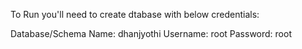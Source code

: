 To Run you'll need to create dtabase with below credentials:

Database/Schema Name: dhanjyothi
Username: root
Password: root
